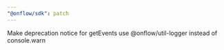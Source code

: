 ```yaml
---
"@onflow/sdk": patch
---
```


Make deprecation notice for getEvents use @onflow/util-logger instead of console.warn
